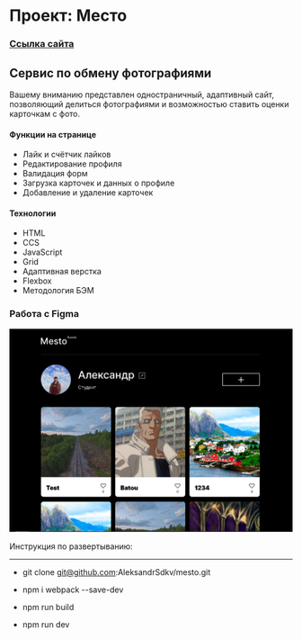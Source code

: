 # Проект: Место
### [Ссылка сайта](https://aleksandrsdkv.github.io/mesto/)

## Сервис по обмену фотографиями
Вашему вниманию представлен одностраничный, адаптивный сайт, позволяющий делиться фотографиями и возможностью ставить оценки карточкам с фото.


#### Функции на странице
+ Лайк и счётчик лайков
+ Редактирование профиля
+ Валидация форм
+ Загрузка карточек и данных о профиле
+ Добавление и удаление карточек



#### Технологии
+ HTML
+ CCS
+ JavaScript
+ Grid
+ Адаптивная верстка
+ Flexbox
+ Методология БЭМ

### Работа с Figma
![Шаблон](/src/image/%D1%88%D0%B0%D0%B1%D0%BB%D0%BE%D0%BD.png)

Инструкция по развертыванию:
___

- git clone git@github.com:AleksandrSdkv/mesto.git

- npm i webpack --save-dev

- npm run build

- npm run dev
